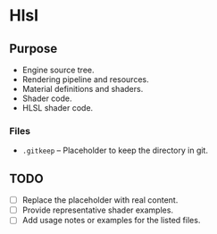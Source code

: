# Hlsl

## Purpose
- Engine source tree.
- Rendering pipeline and resources.
- Material definitions and shaders.
- Shader code.
- HLSL shader code.

### Files
- `.gitkeep` – Placeholder to keep the directory in git.

## TODO
- [ ] Replace the placeholder with real content.
- [ ] Provide representative shader examples.
- [ ] Add usage notes or examples for the listed files.
